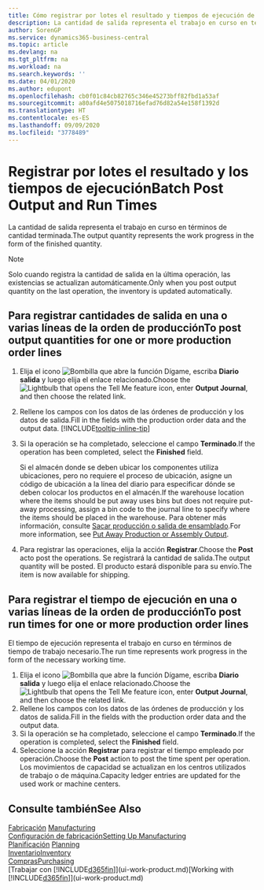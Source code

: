 ```yaml
---
title: Cómo registrar por lotes el resultado y tiempos de ejecución de producción | Documentos de Microsoft
description: La cantidad de salida representa el trabajo en curso en términos de cantidad terminada.
author: SorenGP
ms.service: dynamics365-business-central
ms.topic: article
ms.devlang: na
ms.tgt_pltfrm: na
ms.workload: na
ms.search.keywords: ''
ms.date: 04/01/2020
ms.author: edupont
ms.openlocfilehash: cb0f01c84cb82765c346e45273bff82fbd1a53af
ms.sourcegitcommit: a80afd4e5075018716efad76d82a54e158f1392d
ms.translationtype: HT
ms.contentlocale: es-ES
ms.lasthandoff: 09/09/2020
ms.locfileid: "3778489"
---
```

# <a name="batch-post-output-and-run-times"></a><span data-ttu-id="8161f-103">Registrar por lotes el resultado y los tiempos de ejecución</span><span class="sxs-lookup"><span data-stu-id="8161f-103">Batch Post Output and Run Times</span></span>
<span data-ttu-id="8161f-104">La cantidad de salida representa el trabajo en curso en términos de cantidad terminada.</span><span class="sxs-lookup"><span data-stu-id="8161f-104">The output quantity represents the work progress in the form of the finished quantity.</span></span>  

> [!NOTE]
> <span data-ttu-id="8161f-105">Solo cuando registra la cantidad de salida en la última operación, las existencias se actualizan automáticamente.</span><span class="sxs-lookup"><span data-stu-id="8161f-105">Only when you post output quantity on the last operation, the inventory is updated automatically.</span></span>  

## <a name="to-post-output-quantities-for-one-or-more-production-order-lines"></a><span data-ttu-id="8161f-106">Para registrar cantidades de salida en una o varias líneas de la orden de producción</span><span class="sxs-lookup"><span data-stu-id="8161f-106">To post output quantities for one or more production order lines</span></span>
1. <span data-ttu-id="8161f-107">Elija el icono ![Bombilla que abre la función Dígame](media/ui-search/search_small.png "Dígame qué desea hacer"), escriba **Diario salida** y luego elija el enlace relacionado.</span><span class="sxs-lookup"><span data-stu-id="8161f-107">Choose the ![Lightbulb that opens the Tell Me feature](media/ui-search/search_small.png "Tell me what you want to do") icon, enter **Output Journal**, and then choose the related link.</span></span>  
2. <span data-ttu-id="8161f-108">Rellene los campos con los datos de las órdenes de producción y los datos de salida.</span><span class="sxs-lookup"><span data-stu-id="8161f-108">Fill in the fields with the production order data and the output data.</span></span> [!INCLUDE[tooltip-inline-tip](includes/tooltip-inline-tip_md.md)]
3. <span data-ttu-id="8161f-109">Si la operación se ha completado, seleccione el campo **Terminado**.</span><span class="sxs-lookup"><span data-stu-id="8161f-109">If the operation has been completed, select the **Finished** field.</span></span>  

    <span data-ttu-id="8161f-110">Si el almacén donde se deben ubicar los componentes utiliza ubicaciones, pero no requiere el proceso de ubicación,  asigne un código de ubicación a la línea del diario para especificar dónde se deben colocar los productos en el almacén.</span><span class="sxs-lookup"><span data-stu-id="8161f-110">If the warehouse location where the items should be put away uses bins but does not require put-away processing,  assign a bin code to the journal line to specify where the items should be placed in the warehouse.</span></span> <span data-ttu-id="8161f-111">Para obtener más información, consulte [Sacar producción o salida de ensamblado](warehouse-how-to-put-away-production-output.md).</span><span class="sxs-lookup"><span data-stu-id="8161f-111">For more information, see [Put Away Production or Assembly Output](warehouse-how-to-put-away-production-output.md).</span></span>  

4. <span data-ttu-id="8161f-112">Para registrar las operaciones, elija la acción **Registrar**.</span><span class="sxs-lookup"><span data-stu-id="8161f-112">Choose the **Post** acto post the operations.</span></span> <span data-ttu-id="8161f-113">Se registrará la cantidad de salida.</span><span class="sxs-lookup"><span data-stu-id="8161f-113">The output quantity will be posted.</span></span> <span data-ttu-id="8161f-114">El producto estará disponible para su envío.</span><span class="sxs-lookup"><span data-stu-id="8161f-114">The item is now available for shipping.</span></span>  

## <a name="to-post-run-times-for-one-or-more-production-order-lines"></a><span data-ttu-id="8161f-115">Para registrar el tiempo de ejecución en una o varias líneas de la orden de producción</span><span class="sxs-lookup"><span data-stu-id="8161f-115">To post run times for one or more production order lines</span></span>
<span data-ttu-id="8161f-116">El tiempo de ejecución representa el trabajo en curso en términos de tiempo de trabajo necesario.</span><span class="sxs-lookup"><span data-stu-id="8161f-116">The run time represents work progress in the form of the necessary working time.</span></span>    

1.  <span data-ttu-id="8161f-117">Elija el icono ![Bombilla que abre la función Dígame](media/ui-search/search_small.png "Dígame qué desea hacer"), escriba **Diario salida** y luego elija el enlace relacionado.</span><span class="sxs-lookup"><span data-stu-id="8161f-117">Choose the ![Lightbulb that opens the Tell Me feature](media/ui-search/search_small.png "Tell me what you want to do") icon, enter **Output Journal**, and then choose the related link.</span></span>  
2. <span data-ttu-id="8161f-118">Rellene los campos con los datos de las órdenes de producción y los datos de salida.</span><span class="sxs-lookup"><span data-stu-id="8161f-118">Fill in the fields with the production order data and the output data.</span></span>  
3.  <span data-ttu-id="8161f-119">Si la operación se ha completado, seleccione el campo **Terminado**.</span><span class="sxs-lookup"><span data-stu-id="8161f-119">If the operation is completed, select the **Finished** field.</span></span>  
4. <span data-ttu-id="8161f-120">Seleccione la acción **Registrar** para registrar el tiempo empleado por operación.</span><span class="sxs-lookup"><span data-stu-id="8161f-120">Choose the **Post** action to post the time spent per operation.</span></span> <span data-ttu-id="8161f-121">Los movimientos de capacidad se actualizan en los centros utilizados de trabajo o de máquina.</span><span class="sxs-lookup"><span data-stu-id="8161f-121">Capacity ledger entries are updated for the used work or machine centers.</span></span>

## <a name="see-also"></a><span data-ttu-id="8161f-122">Consulte también</span><span class="sxs-lookup"><span data-stu-id="8161f-122">See Also</span></span>  
<span data-ttu-id="8161f-123">[Fabricación](production-manage-manufacturing.md)  </span><span class="sxs-lookup"><span data-stu-id="8161f-123">[Manufacturing](production-manage-manufacturing.md)  </span></span>  
[<span data-ttu-id="8161f-124">Configuración de fabricación</span><span class="sxs-lookup"><span data-stu-id="8161f-124">Setting Up Manufacturing</span></span>](production-configure-production-processes.md)  
<span data-ttu-id="8161f-125">[Planificación](production-planning.md)    </span><span class="sxs-lookup"><span data-stu-id="8161f-125">[Planning](production-planning.md)    </span></span>  
[<span data-ttu-id="8161f-126">Inventario</span><span class="sxs-lookup"><span data-stu-id="8161f-126">Inventory</span></span>](inventory-manage-inventory.md)  
[<span data-ttu-id="8161f-127">Compras</span><span class="sxs-lookup"><span data-stu-id="8161f-127">Purchasing</span></span>](purchasing-manage-purchasing.md)  
<span data-ttu-id="8161f-128">[Trabajar con [!INCLUDE[d365fin](includes/d365fin_md.md)]](ui-work-product.md)</span><span class="sxs-lookup"><span data-stu-id="8161f-128">[Working with [!INCLUDE[d365fin](includes/d365fin_md.md)]](ui-work-product.md)</span></span>

